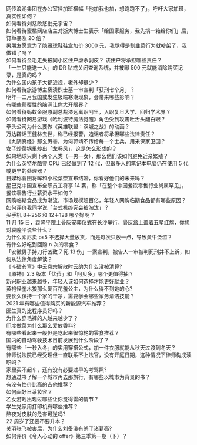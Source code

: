 网传浪潮集团在办公室挂加班横幅「他加我也加，想跑跑不了」，呼吁大家加班，真实性如何？  
如何看待刘慈欣怒批元宇宙？  
如何看待蜜橘网店店主对浙大博士生表示「给国家服务，我先捐一箱给你们」后，订单暴涨 20 倍？  
男朋友愿意为了隐藏球鞋鞋盒加价 3000 元，我觉得是割韭菜行为就吵架了，我做错了吗？  
如何看待金毛走失被同小区住户虐杀剥皮？ 该住户将承担哪些责任？  
「一生只能送一人」的 DR 钻戒关闭查询系统，并被曝 500 元就能消除购买记录，是真的吗？  
为什么国内孩子大都近视，老外却很少？  
如何看待旅游博主亵渎烈士墓一审宣判「获刑七个月」？  
明年一二月我国或发生极端寒潮现象，会带来哪些影响？  
有哪些颠覆性的脑洞让你大开眼界？  
如何看待蚂蚁金服原副总裁漆远离职阿里，入职复旦大学、回归学术界？  
如何看待网易游戏《哈利波特魔法觉醒》角色受到攻击吐舌头翻白眼？  
拳头公司为什么要做《英雄联盟：双城之战》的动画？  
万达辟谣王健林去世，称已经报警，造谣者将承担哪些法律责任？  
《九阴真经》那么厉害，为何郭靖不传给每一个士兵，用来保家卫国？  
女子炒菜锅里炒出「龙卷风」，这是怎么形成的？  
如果地球只剩下两个人类（一男一女），那么他们该如何避免近亲繁殖？  
为什么英特尔酷睿 CPU 已经做到了 12 代，但很多人的笔记本电脑仍在使用 5 代或更早的处理器？  
日媒称菅田将晖和小松菜奈宣布结婚，你看好他们的未来吗？  
星巴克中国宣布全职员工将享 14 薪，称「在整个中国餐饮零售行业尚属罕见」，餐饮零售行业薪资水平如何？  
网购临期食品成为潮流，市场规模超百亿，年轻人网购临期食品都有哪些原因？  
如何评价我同学说「台式机终究会被淘汰」？  
买手机 8＋256 和 12＋128 哪个好啊？  
11 月 15 日，袁隆平院士骨灰安葬仪式在长沙举行，骨灰盒上盖着五星红旗，你想对袁隆平说些什么？  
为什么索尼卖 ps5 不选择大量放货，而是每次只放一点，导致黄牛泛滥？  
有什么好吃到回购 n 次的零食？  
「安徽男子持刀行凶致 7 死 13 伤」一案宣判，被告人一审被判死刑并不上诉，如何从法律角度解读？  
《斗破苍穹》中云岚宗解散时云韵为什么没被清算?  
《原神》2.3 版本「优菈」和「阿贝多」哪个更值得抽？  
新兴职业越来越多，年轻人该如何选择才能更好就业？  
黄袍怪奎木狼那么爱百花羞公主，为什么得不到她的心?  
要长久保持一个家的干净，需要学会哪些家务清洁技能？  
2021 年有哪些值得购买的新能源汽车推荐？  
医生真的比程序员好吗？  
为什么穿毛裤的人越来越少了？  
印度做菜为什么那么爱放香料?  
有哪些看起来一般但是吃起来很惊艳的零食推荐？  
国内的自动驾驶技术目前发展到什么阶段了？  
有哪些「一秒入冬」的实用穿搭公式，加一件衣服就能从秋天过渡到冬天？  
律师说法院已经受理但一直联系不上法官，没有开庭日期，这种情况下律师构成渎职吗？  
家里买不起车，还有没有必要过早的考驾照?  
想通过书了解一个城市再去那旅行，有哪些以城市为背景的书？  
有没有性价比高的吉他推荐？  
如何画好日系妆容？  
乙女游戏出现过哪些让你觉得雷的情节？  
学生党家用打印机有哪些推荐？  
熬夜对皮肤的危害可逆吗?  
22 周岁了还要不要升本？  
关羽张飞被害后，为什么刘备没有杀了诸葛亮?  
如何评价《令人心动的 offer》第三季第一期（下）？  

